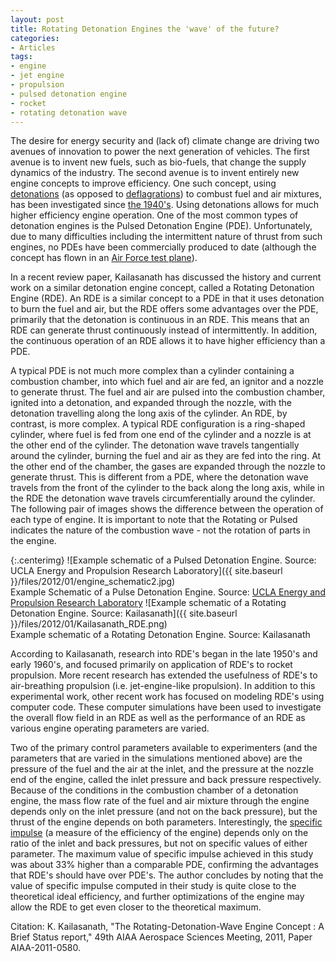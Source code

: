 ```yaml
---
layout: post
title: Rotating Detonation Engines the 'wave' of the future?
categories:
- Articles
tags:
- engine
- jet engine
- propulsion
- pulsed detonation engine
- rocket
- rotating detonation wave
---
```

The desire for energy security and (lack of) climate change are driving two avenues of innovation to power the next generation of vehicles. The first avenue is to invent new fuels, such as bio-fuels, that change the supply dynamics of the industry. The second avenue is to invent entirely new engine concepts to improve efficiency. One such concept, using [detonations](http://en.wikipedia.org/wiki/Detonation) (as opposed to [deflagrations](http://en.wikipedia.org/wiki/Deflagration)) to combust fuel and air mixtures, has been investigated since [the 1940's](http://ronney.usc.edu/AME514S11/Lecture13/Papers/KailasPDEreview-AIAAJ2000.pdf). Using detonations allows for much higher efficiency engine operation. One of the most common types of detonation engines is the Pulsed Detonation Engine (PDE). Unfortunately, due to many difficulties including the intermittent nature of thrust from such engines, no PDEs have been commercially produced to date (although the concept has flown in an [Air Force test plane][testplane]).
<!--more-->

In a recent review paper, Kailasanath has discussed the history and current work on a similar detonation engine concept, called a Rotating Detonation Engine (RDE). An RDE is a similar concept to a PDE in that it uses detonation to burn the fuel and air, but the RDE offers some advantages over the PDE, primarily that the detonation is continuous in an RDE. This means that an RDE can generate thrust continuously instead of intermittently. In addition, the continuous operation of an RDE allows it to have higher efficiency than a PDE.

A typical PDE is not much more complex than a cylinder containing a combustion chamber, into which fuel and air are fed, an ignitor and a nozzle to generate thrust. The fuel and air are pulsed into the combustion chamber, ignited into a detonation, and expanded through the nozzle, with the detonation travelling along the long axis of the cylinder. An RDE, by contrast, is more complex. A typical RDE configuration is a ring-shaped cylinder, where fuel is fed from one end of the cylinder and a nozzle is at the other end of the cylinder. The detonation wave travels tangentially around the cylinder, burning the fuel and air as they are fed into the ring. At the other end of the chamber, the gases are expanded through the nozzle to generate thrust. This is different from a PDE, where the detonation wave travels from the front of the cylinder to the back along the long axis, while in the RDE the detonation wave travels circumferentially around the cylinder. The following pair of images shows the difference between the operation of each type of engine. It is important to note that the Rotating or Pulsed indicates the nature of the combustion wave - not the rotation of parts in the engine.

{:.centerimg}
![Example schematic of a Pulsed Detonation Engine. Source: UCLA Energy and Propulsion Research Laboratory]({{ site.baseurl }}/files/2012/01/engine_schematic2.jpg) <br /> Example Schematic of a Pulse Detonation Engine. Source: [UCLA Energy and Propulsion Research Laboratory](http://www.seas.ucla.edu/combustion/projects/pulsed_detonation_wave.html)
![Example schematic of a Rotating Detonation Engine. Source: Kailasanath]({{ site.baseurl }}/files/2012/01/Kailasanath_RDE.png) <br /> Example schematic of a Rotating Detonation Engine. Source: Kailasanath

According to Kailasanath, research into RDE's began in the late 1950's and early 1960's, and focused primarily on application of RDE's to rocket propulsion. More recent research has extended the usefulness of RDE's to air-breathing propulsion (i.e. jet-engine-like propulsion). In addition to this experimental work, other recent work has focused on modeling RDE's using computer code. These computer simulations have been used to investigate the overall flow field in an RDE as well as the performance of an RDE as various engine operating parameters are varied.

Two of the primary control parameters available to experimenters (and the parameters that are varied in the simulations mentioned above) are the pressure of the fuel and the air at the inlet, and the pressure at the nozzle end of the engine, called the inlet pressure and back pressure respectively. Because of the conditions in the combustion chamber of a detonation engine, the mass flow rate of the fuel and air mixture through the engine depends only on the inlet pressure (and not on the back pressure), but the thrust of the engine depends on both parameters. Interestingly, the [specific impulse][isp] (a measure of the efficiency of the engine) depends only on the ratio of the inlet and back pressures, but not on specific values of either parameter. The maximum value of specific impulse achieved in this study was about 33% higher than a comparable PDE, confirming the advantages that RDE's should have over PDE's. The author concludes by noting that the value of specific impulse computed in their study is quite close to the theoretical ideal efficiency, and further optimizations of the engine may allow the RDE to get even closer to the theoretical maximum.

Citation: K. Kailasanath, "The Rotating-Detonation-Wave Engine Concept : A Brief Status report," 49th AIAA Aerospace Sciences Meeting, 2011, Paper AIAA-2011-0580.

[isp]: http://www.grc.nasa.gov/WWW/k-12/airplane/specimp.html
[testplane]: http://www.afmc.af.mil/news/story_print.asp?id=123098900
